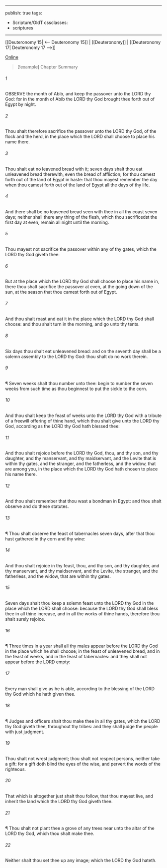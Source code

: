

---
publish: true
tags:
  - Scripture/OldT
cssclasses:
  - scriptures
---
[[Deuteronomy 15| <-- Deuteronomy 15]] | [[Deuteronomy]] | [[Deuteronomy 17| Deuteronomy 17 -->]]

[Online](https://churchofjesuschrist.org/study/scriptures/ot/deut/16?lang=eng)

>[!example] Chapter Summary
>
###### 1
OBSERVE the month of Abib, and keep the passover unto the LORD thy God: for in the month of Abib the LORD thy God brought thee forth out of Egypt by night.
###### 2
Thou shalt therefore sacrifice the passover unto the LORD thy God, of the flock and the herd, in the place which the LORD shall choose to place his name there.
###### 3
Thou shalt eat no leavened bread with it; seven days shalt thou eat unleavened bread therewith, even the bread of affliction; for thou camest forth out of the land of Egypt in haste: that thou mayest remember the day when thou camest forth out of the land of Egypt all the days of thy life.
###### 4
And there shall be no leavened bread seen with thee in all thy coast seven days; neither shall there any thing of the flesh, which thou sacrificedst the first day at even, remain all night until the morning.
###### 5
Thou mayest not sacrifice the passover within any of thy gates, which the LORD thy God giveth thee:
###### 6
But at the place which the LORD thy God shall choose to place his name in, there thou shalt sacrifice the passover at even, at the going down of the sun, at the season that thou camest forth out of Egypt.
###### 7
And thou shalt roast and eat it in the place which the LORD thy God shall choose: and thou shalt turn in the morning, and go unto thy tents.
###### 8
Six days thou shalt eat unleavened bread: and on the seventh day shall be a solemn assembly to the LORD thy God: thou shalt do no work therein.
###### 9
¶ Seven weeks shalt thou number unto thee: begin to number the seven weeks from such time as thou beginnest to put the sickle to the corn.
###### 10
And thou shalt keep the feast of weeks unto the LORD thy God with a tribute of a freewill offering of thine hand, which thou shalt give unto the LORD thy God, according as the LORD thy God hath blessed thee:
###### 11
And thou shalt rejoice before the LORD thy God, thou, and thy son, and thy daughter, and thy manservant, and thy maidservant, and the Levite that is within thy gates, and the stranger, and the fatherless, and the widow, that are among you, in the place which the LORD thy God hath chosen to place his name there.
###### 12
And thou shalt remember that thou wast a bondman in Egypt: and thou shalt observe and do these statutes.
###### 13
¶ Thou shalt observe the feast of tabernacles seven days, after that thou hast gathered in thy corn and thy wine:
###### 14
And thou shalt rejoice in thy feast, thou, and thy son, and thy daughter, and thy manservant, and thy maidservant, and the Levite, the stranger, and the fatherless, and the widow, that are within thy gates.
###### 15
Seven days shalt thou keep a solemn feast unto the LORD thy God in the place which the LORD shall choose: because the LORD thy God shall bless thee in all thine increase, and in all the works of thine hands, therefore thou shalt surely rejoice.
###### 16
¶ Three times in a year shall all thy males appear before the LORD thy God in the place which he shall choose; in the feast of unleavened bread, and in the feast of weeks, and in the feast of tabernacles: and they shall not appear before the LORD empty:
###### 17
Every man shall give as he is able, according to the blessing of the LORD thy God which he hath given thee.
###### 18
¶ Judges and officers shalt thou make thee in all thy gates, which the LORD thy God giveth thee, throughout thy tribes: and they shall judge the people with just judgment.
###### 19
Thou shalt not wrest judgment; thou shalt not respect persons, neither take a gift: for a gift doth blind the eyes of the wise, and pervert the words of the righteous.
###### 20
That which is altogether just shalt thou follow, that thou mayest live, and inherit the land which the LORD thy God giveth thee.
###### 21
¶ Thou shalt not plant thee a grove of any trees near unto the altar of the LORD thy God, which thou shalt make thee.
###### 22
Neither shalt thou set thee up any image; which the LORD thy God hateth.



